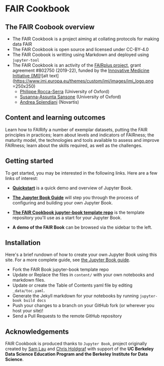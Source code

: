 # FAIR Cookbook

## The FAIR Coobook overview

* The FAIR Cookbook is a project aiming at collating protocols for making data FAIR
* The FAIR Cookbook is open source and licensed under CC-BY-4.0
* The FAIR Coobook is writting using Markdown and deployed using `jupyter-tool`
* The FAIR Cookbook is an activity of the [FAIRplus project](https://fairplus-project.eu/), grant agreement #802750 (2019-22), funded by the [Innovative Medicine Initiative (IMI)](www.imi.europa.eu)![alt text](https://www.imi.europa.eu/themes/custom/imi/images/imi_logo.png =250x250)
   - [Philippe Rocca-Serra](https://orcid.org/0000-0001-9853-5668) (University of Oxford)
   - [Susanna-Assunta Sansone](https://orcid.org/0000-0001-5306-5690) (University of Oxford)
   - [Andrea Splendiani](https://orcid.org/0000-0002-3201-9617) (Novartis)


## Content and learning outcomes

Learn how to FAIRify a number of exemplar datasets, putting the FAIR principles in practices; learn about levels and indicators of FAIRness; the maturity model, the technologies and tools available to assess and improve FAIRness; learn about the skills required, as well as the challenges. 


## Getting started

To get started, you may be interested in the following links.
Here are a few links of interest:

* **[Quickstart](features/features)** is a quick demo and overview of Jupyter Book.

* **[The Jupyter Book Guide](guide/01_overview)**
  will step you through the process of configuring and building your own Jupyter Book.

* **[The FAIR Cookbook jupyter-book template repo](https://github.com/fair-cookbook/the-fair-cookbook)** is the template
  repository you'll use as a start for your Jupyter Book.

* **A demo of the FAIR Book** can be browsed via the sidebar to the left.

## Installation

Here's a brief rundown of how to create your own Jupyter Book using this site. For a more
complete guide, see [the Jupyter Book guide](guide/01_overview).

* Fork the FAIR Book jupyter-book template repo
* Update or Replace the files in `content/` with your own notebooks and markdown files.
* Update or create the Table of Contents yaml file by editing `_data/toc.yaml`.
* Generate the Jekyll markdown for your notebooks by running `jupyter-book build docs`
* Push your changes to a branch on your GitHub fork (or wherever you host your site)!
* Send a Pull Requests to the remote GitHub repository

## Acknowledgements

FAIR Cookbook is produced thanks to `Jupyter Book`, project originally created by [Sam Lau][sam] and [Chris Holdgraf][chris]
with support of the **UC Berkeley Data Science Education Program and the Berkeley
Institute for Data Science**.

[sam]: http://www.samlau.me/
[chris]: https://predictablynoisy.com
